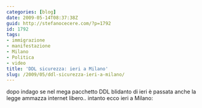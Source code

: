 ```yaml
---
categories: [blog]
date: 2009-05-14T08:37:38Z
guid: http://stefanocecere.com/?p=1792
id: 1792
tags:
- immigrazione
- manifestazione
- Milano
- Politica
- video
title: 'DDL sicurezza: ieri a Milano'
slug: /2009/05/ddl-sicurezza-ieri-a-milano/
---
```


dopo indago se nel mega pacchetto DDL blidanto di ieri è passata anche la legge ammazza internet libero.. intanto ecco ieri a Milano: